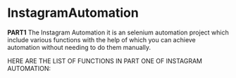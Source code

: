 # InstagramAutomation

**PART1**
The Instagram Automation it is an selenium automation project which include various functions with the help of which you can
achieve automation without needing to do them manually.

HERE ARE THE LIST OF FUNCTIONS IN PART ONE OF INSTAGRAM AUTOMATION:
